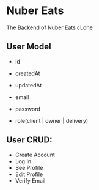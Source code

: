 # Nuber Eats

The Backend of Nuber Eats cLone

## User Model

- id
- createdAt
- updatedAt

- email
- password
- role(client | owner | delivery)

## User CRUD:

- Create Account
- Log In
- See Profile
- Edit Profile
- Verify Email